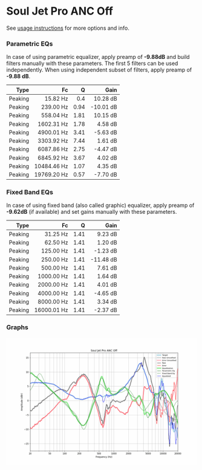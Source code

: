 # Soul Jet Pro ANC Off
See [usage instructions](https://github.com/jaakkopasanen/AutoEq#usage) for more options and info.

### Parametric EQs
In case of using parametric equalizer, apply preamp of **-9.88dB** and build filters manually
with these parameters. The first 5 filters can be used independently.
When using independent subset of filters, apply preamp of **-9.88 dB**.

| Type    | Fc          |    Q | Gain      |
|--------:|------------:|-----:|----------:|
| Peaking | 15.82 Hz    | 0.4  | 10.28 dB  |
| Peaking | 239.00 Hz   | 0.94 | -10.01 dB |
| Peaking | 558.04 Hz   | 1.81 | 10.15 dB  |
| Peaking | 1602.31 Hz  | 1.78 | 4.58 dB   |
| Peaking | 4900.01 Hz  | 3.41 | -5.63 dB  |
| Peaking | 3303.92 Hz  | 7.44 | 1.61 dB   |
| Peaking | 6087.86 Hz  | 2.75 | -4.47 dB  |
| Peaking | 6845.92 Hz  | 3.67 | 4.02 dB   |
| Peaking | 10484.46 Hz | 1.07 | 4.35 dB   |
| Peaking | 19769.20 Hz | 0.57 | -7.70 dB  |

### Fixed Band EQs
In case of using fixed band (also called graphic) equalizer, apply preamp of **-9.62dB**
(if available) and set gains manually with these parameters.

| Type    | Fc          |    Q | Gain      |
|--------:|------------:|-----:|----------:|
| Peaking | 31.25 Hz    | 1.41 | 9.23 dB   |
| Peaking | 62.50 Hz    | 1.41 | 1.20 dB   |
| Peaking | 125.00 Hz   | 1.41 | -1.23 dB  |
| Peaking | 250.00 Hz   | 1.41 | -11.48 dB |
| Peaking | 500.00 Hz   | 1.41 | 7.61 dB   |
| Peaking | 1000.00 Hz  | 1.41 | 1.64 dB   |
| Peaking | 2000.00 Hz  | 1.41 | 4.01 dB   |
| Peaking | 4000.00 Hz  | 1.41 | -4.65 dB  |
| Peaking | 8000.00 Hz  | 1.41 | 3.34 dB   |
| Peaking | 16000.01 Hz | 1.41 | -2.37 dB  |

### Graphs
![](./Soul%20Jet%20Pro%20ANC%20Off.png)